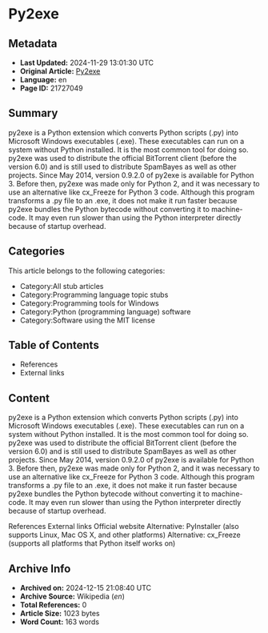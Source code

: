 # Py2exe

## Metadata
- **Last Updated:** 2024-11-29 13:01:30 UTC
- **Original Article:** [Py2exe](https://en.wikipedia.org/wiki/Py2exe)
- **Language:** en
- **Page ID:** 21727049

## Summary
py2exe is a Python extension which converts Python scripts (.py) into Microsoft Windows executables (.exe). These executables can run on a system without Python installed. It is the most common tool for doing so.
py2exe was used to distribute the official BitTorrent client (before the version 6.0) and is still used to distribute SpamBayes as well as other projects.
Since May 2014, version 0.9.2.0 of py2exe is available for Python 3. Before then, py2exe was made only for Python 2, and it was necessary to use an alternative like cx_Freeze for Python 3 code.
Although this program transforms a .py file to an .exe, it does not make it run faster because py2exe bundles the Python bytecode without converting it to machine-code. It may even run slower than using the Python interpreter directly because of startup overhead.

## Categories
This article belongs to the following categories:

- Category:All stub articles
- Category:Programming language topic stubs
- Category:Programming tools for Windows
- Category:Python (programming language) software
- Category:Software using the MIT license

## Table of Contents

- References
- External links

## Content

py2exe is a Python extension which converts Python scripts (.py) into Microsoft Windows executables (.exe). These executables can run on a system without Python installed. It is the most common tool for doing so.
py2exe was used to distribute the official BitTorrent client (before the version 6.0) and is still used to distribute SpamBayes as well as other projects.
Since May 2014, version 0.9.2.0 of py2exe is available for Python 3. Before then, py2exe was made only for Python 2, and it was necessary to use an alternative like cx_Freeze for Python 3 code.
Although this program transforms a .py file to an .exe, it does not make it run faster because py2exe bundles the Python bytecode without converting it to machine-code. It may even run slower than using the Python interpreter directly because of startup overhead.

References
External links
Official website
Alternative: PyInstaller (also supports Linux, Mac OS X, and other platforms)
Alternative: cx_Freeze (supports all platforms that Python itself works on)

## Archive Info
- **Archived on:** 2024-12-15 21:08:40 UTC
- **Archive Source:** Wikipedia (_en_)
- **Total References:** 0
- **Article Size:** 1023 bytes
- **Word Count:** 163 words
